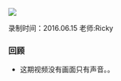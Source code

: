 ![](https://github.com/IvyZh/Android_Learning/blob/master/DN/UI/imgs/QQ%E6%88%AA%E5%9B%BE.png)

录制时间：2016.06.15
老师:Ricky


### 回顾

-  这期视频没有画面只有声音。。

